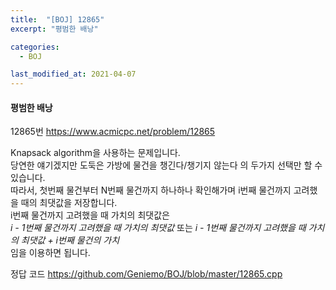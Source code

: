 ```yaml
---
title:  "[BOJ] 12865"
excerpt: "평범한 배낭"

categories:
  - BOJ

last_modified_at: 2021-04-07
---
```


#### 평범한 배낭

12865번 <https://www.acmicpc.net/problem/12865>

Knapsack algorithm을 사용하는 문제입니다.<br>
당연한 얘기겠지만 도둑은 가방에 물건을 챙긴다/챙기지 않는다 의 두가지 선택만 할 수 있습니다.<br>
따라서, 첫번째 물건부터 N번째 물건까지 하나하나 확인해가며 i번째 물건까지 고려했을 때의 최댓값을 저장합니다.<br>
i번째 물건까지 고려했을 때 가치의 최댓값은<br>
*i - 1번째 물건까지 고려했을 때 가치의 최댓값* 또는 *i - 1번째 물건까지 고려했을 때 가치의 최댓값 + i번째 물건의 가치*<br>
임을 이용하면 됩니다.

정답 코드 <https://github.com/Geniemo/BOJ/blob/master/12865.cpp>